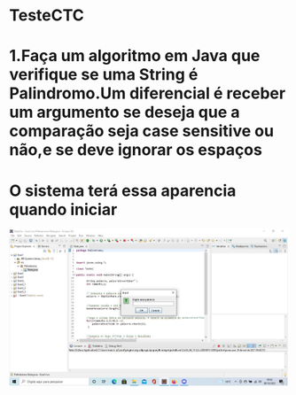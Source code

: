 # TesteCTC

# 1.Faça um algoritmo em Java que verifique se uma String é Palindromo.Um diferencial é receber um argumento se deseja que a comparação seja case sensitive ou não,e se deve ignorar os espaços
# O sistema terá essa aparencia quando iniciar

<img src="https://github.com/marcsalexandrborges/TesteCTC/blob/main/images/exer1.jpg"/> 

